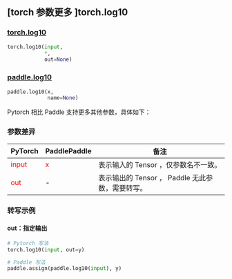 ## [torch 参数更多 ]torch.log10
### [torch.log10](https://pytorch.org/docs/stable/generated/torch.log10.html?highlight=log10#torch.log10)

```python
torch.log10(input,
            *,
            out=None)
```

### [paddle.log10](https://www.paddlepaddle.org.cn/documentation/docs/zh/develop/api/paddle/log10_cn.html#log10)

```python
paddle.log10(x,
             name=None)
```

Pytorch 相比 Paddle 支持更多其他参数，具体如下：
### 参数差异
| PyTorch       | PaddlePaddle | 备注                                                   |
| ------------- | ------------ | ------------------------------------------------------ |
| <font color='red'> input </font> | <font color='red'> x </font> | 表示输入的 Tensor ，仅参数名不一致。  |
| <font color='red'> out </font> | -  | 表示输出的 Tensor ， Paddle 无此参数，需要转写。    |


### 转写示例
#### out：指定输出
```python
# Pytorch 写法
torch.log10(input, out=y)

# Paddle 写法
paddle.assign(paddle.log10(input), y)
```
